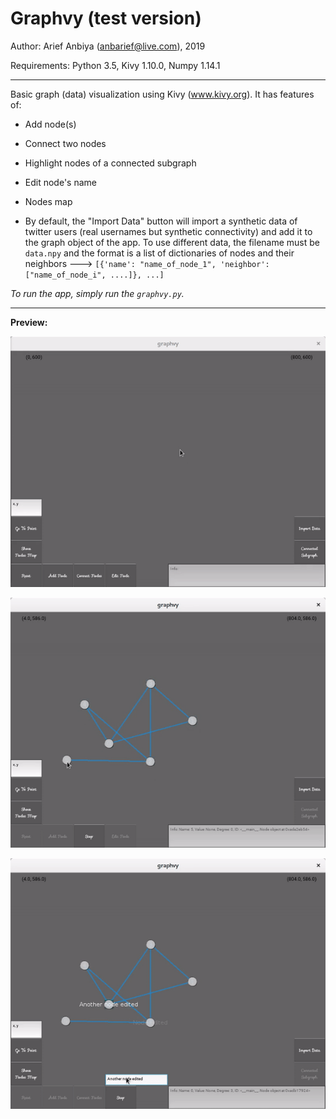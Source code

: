 # Graphvy (test version)

Author: Arief Anbiya (anbarief@live.com), 2019

Requirements: Python 3.5, Kivy 1.10.0, Numpy 1.14.1

-----

Basic graph (data) visualization using Kivy (www.kivy.org). It has features of:

- Add node(s)

- Connect two nodes

- Highlight nodes of a connected subgraph

- Edit node's name

- Nodes map

- By default, the "Import Data" button will import a synthetic data of twitter users (real usernames but synthetic connectivity) and add it to the graph object of the app. To use different data, the filename must be `data.npy` and the format is a list of dictionaries of nodes and their neighbors ---> `[{'name': "name_of_node_1", 'neighbor': ["name_of_node_i", ....]}, ...]`

*To run the app, simply run the `graphvy.py`.*

-----

**Preview:**

![](demo_01.gif)

![](demo_02.gif)

![](demo_03.gif)

